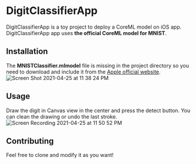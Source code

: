 # DigitClassifierApp

DigitClassifierApp is a toy project to deploy a CoreML model on iOS app.  
DigitClassifierApp app uses **the official CoreML model for MNIST**.  

## Installation

The **MNISTClassifier.mlmodel** file is missing in the project directory so you need to download and include it from the [Apple official website](https://developer.apple.com/machine-learning/models/).
![Screen Shot 2021-04-25 at 11 38 24 PM](https://user-images.githubusercontent.com/15971069/116040146-7eb6b700-a620-11eb-9b75-b70665acf4fe.png)

## Usage
Draw the digit in Canvas view in the center and press the detect button.
You can clean the drawing or undo the last stroke.  
![Screen Recording 2021-04-25 at 11 50 52 PM](https://user-images.githubusercontent.com/15971069/116041030-95114280-a621-11eb-9fbd-52b1e79f56e6.gif)

## Contributing
Feel free to clone and modify it as you want!
